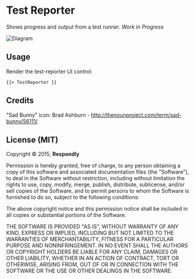 # Test Reporter
Shows progress and output from a test runner. *Work in Progress*

![Diagram](https://cloud.githubusercontent.com/assets/185555/5636070/93a97b54-9653-11e4-9135-964691d40cac.png)



## Usage
Render the test-reporter UI control:

    {{> TestReporter }}



## Credits

"Sad Bunny" icon: Brad Ashburn - http://thenounproject.com/term/sad-bunny/56111/




## License (MIT)

Copyright © 2015, **Respondly**

Permission is hereby granted, free of charge, to any person obtaining a copy
of this software and associated documentation files (the "Software"), to deal
in the Software without restriction, including without limitation the rights
to use, copy, modify, merge, publish, distribute, sublicense, and/or sell
copies of the Software, and to permit persons to whom the Software is
furnished to do so, subject to the following conditions:

The above copyright notice and this permission notice shall be included in
all copies or substantial portions of the Software.

THE SOFTWARE IS PROVIDED "AS IS", WITHOUT WARRANTY OF ANY KIND, EXPRESS OR
IMPLIED, INCLUDING BUT NOT LIMITED TO THE WARRANTIES OF MERCHANTABILITY,
FITNESS FOR A PARTICULAR PURPOSE AND NONINFRINGEMENT. IN NO EVENT SHALL THE
AUTHORS OR COPYRIGHT HOLDERS BE LIABLE FOR ANY CLAIM, DAMAGES OR OTHER
LIABILITY, WHETHER IN AN ACTION OF CONTRACT, TORT OR OTHERWISE, ARISING FROM,
OUT OF OR IN CONNECTION WITH THE SOFTWARE OR THE USE OR OTHER DEALINGS IN
THE SOFTWARE.
